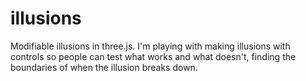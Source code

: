 # illusions
Modifiable illusions in three.js. I'm playing with making illusions with controls so people can test what works and what doesn't, finding the boundaries of when the illusion breaks down.
